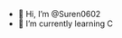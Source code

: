 - 👋 Hi, I’m @Suren0602
- 🌱 I’m currently learning C


<!---
Suren0602/Suren0602 is a ✨ special ✨ repository because its `README.md` (this file) appears on your GitHub profile.
You can click the Preview link to take a look at your changes.
--->
